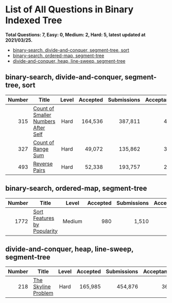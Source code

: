 # List of All Questions in Binary Indexed Tree

**Total Questions: 7, Easy: 0, Medium: 2, Hard: 5, latest updated at 2021/03/25.**

- [binary-search, divide-and-conquer, segment-tree, sort](#binary-search-divide-and-conquer-segment-tree-sort)
- [binary-search, ordered-map, segment-tree](#binary-search-ordered-map-segment-tree)
- [divide-and-conquer, heap, line-sweep, segment-tree](#divide-and-conquer-heap-line-sweep-segment-tree)

## binary-search, divide-and-conquer, segment-tree, sort

|Number|                                                 Title                                                  |Level|Accepted|Submissions|Acceptance|
|-----:|--------------------------------------------------------------------------------------------------------|:---:|-------:|----------:|---------:|
|   315|[Count of Smaller Numbers After Self](https://leetcode.com/problems/count-of-smaller-numbers-after-self)|Hard | 164,536|    387,811|       42%|
|   327|[Count of Range Sum](https://leetcode.com/problems/count-of-range-sum)                                  |Hard |  49,072|    135,862|       36%|
|   493|[Reverse Pairs](https://leetcode.com/problems/reverse-pairs)                                            |Hard |  52,338|    193,757|       27%|


## binary-search, ordered-map, segment-tree

|Number|                                         Title                                          |Level |Accepted|Submissions|Acceptance|
|-----:|----------------------------------------------------------------------------------------|:----:|-------:|----------:|---------:|
|  1772|[Sort Features by Popularity](https://leetcode.com/problems/sort-features-by-popularity)|Medium|     980|      1,510|       65%|


## divide-and-conquer, heap, line-sweep, segment-tree

|Number|                                 Title                                  |Level|Accepted|Submissions|Acceptance|
|-----:|------------------------------------------------------------------------|:---:|-------:|----------:|---------:|
|   218|[The Skyline Problem](https://leetcode.com/problems/the-skyline-problem)|Hard | 165,985|    454,876|       36%|


